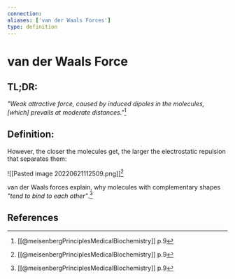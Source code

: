 ```yaml
---
connection:
aliases: ['van der Waals Forces']
type: definition
---
```


# van der Waals Force

## TL;DR:
*"Weak attractive force, caused by induced dipoles in the molecules, \[which\] prevails at moderate distances."*[^1]

## Definition:
However, the closer the molecules get, the larger the electrostatic repulsion that separates them:

![[Pasted image 20220621112509.png]][^1]

van der Waals forces explain, why molecules with complementary shapes *"tend to bind to each other"*.[^1]

## References
[^1]: [[@meisenbergPrinciplesMedicalBiochemistry]] p.9